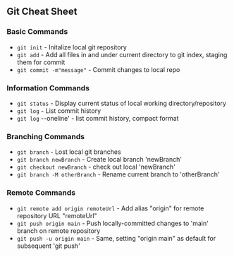 ## Git Cheat Sheet

### Basic Commands
* `git init` - Initalize local git repository
* `git add` - Add all files in and under current directory to git index, staging them for commit
* `git commit -m"message"` - Commit changes to local repo

### Information Commands
* `git status` - Display current status of local working directory/repository
* `git log` - List commit history
* `git log` --oneline' - list commit history, compact format

### Branching Commands
* `git branch` - Lost local git branches
* `git branch newBranch` - Create local branch 'newBranch'
* `git checkout newBranch` - check out local 'newBranch'
* `git branch -M otherBranch` - Rename current branch to 'otherBranch'

### Remote Commands
* `git remote add origin remoteUrl` - Add alias "origin" for remote repository URL "remoteUrl"
* `git push origin main` - Push locally-committed changes to 'main' branch on remote repository
* `git push -u origin main` - Same, setting "origin main" as default for subsequent 'git push'
